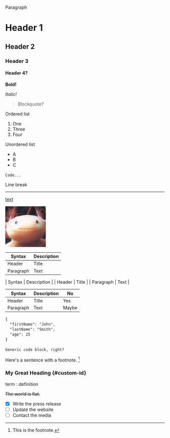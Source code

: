 Paragraph

# Header 1

## Header 2

### Header 3

#### Header 4?

**Bold!**

*Italic!*

> Blockquote?

Ordered list

1. One
2. Three
3. Four

Unordered list

- A
- B
- C

`Code...`

Line break

---

[text](https://www.markdownguide.org/cheat-sheet/)

![me](me.png)

| Syntax    | Description |
| --------- | ----------- |
| Header    | Title       |
| Paragraph | Text        |

| Syntax | Description |
| Header | Title |
| Paragraph | Text |

| Syntax    | Description | No    |
| --------- | ----------- | ----- |
| Header    | Title       | Yes   |
| Paragraph | Text        | Maybe |



```
{
  "firstName": "John",
  "lastName": "Smith",
  "age": 25
}

Generic code block, right?
```

Here's a sentence with a footnote. [^1]

[^1]: This is the footnote.

### My Great Heading {#custom-id}

term
: definition

~~The world is flat.~~

- [x] Write the press release
- [ ] Update the website
- [ ] Contact the media